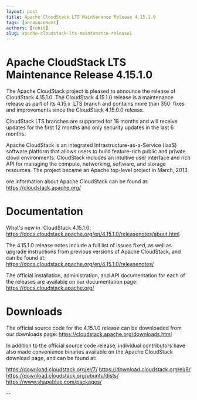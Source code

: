 ```yaml
---
layout: post
title: Apache CloudStack LTS Maintenance Release 4.15.1.0
tags: [announcement]
authors: [rohit]
slug: apache-cloudstack-lts-maintenance-release1
---
```

# Apache CloudStack LTS Maintenance Release 4.15.1.0

The Apache CloudStack project is pleased to announce the release of CloudStack 4.15.1.0.
The CloudStack 4.15.1.0 release is a maintenance release as part of its 4.15.x  LTS branch and contains more than 350  fixes and improvements since the CloudStack 4.15.0.0 release.

<!-- truncate -->

CloudStack LTS branches are supported for 18 months and will receive updates for the first 12 months and only security updates in the last 6 months.

Apache CloudStack is an integrated Infrastructure-as-a-Service (IaaS) software platform that allows users to build feature-rich public and private cloud environments. CloudStack includes an intuitive user interface and rich API for managing the compute, networking, software, and storage resources. The project became an Apache top-level project in March, 2013.

ore information about Apache CloudStack can be found at:
https://cloudstack.apache.org/

# Documentation

What's new in  CloudStack 4.15.1.0:
https://docs.cloudstack.apache.org/en/4.15.1.0/releasenotes/about.html

The 4.15.1.0 release notes include a full list of issues fixed, as well as upgrade instructions from previous versions of Apache CloudStack, and can be found at:
https://docs.cloudstack.apache.org/en/4.15.1.0/releasenotes/

The official installation, administration, and API documentation for each of the releases are available on our documentation page:
https://docs.cloudstack.apache.org/

# Downloads

The official source code for the 4.15.1.0 release can be downloaded from our downloads page:
https://cloudstack.apache.org/downloads.html

In addition to the official source code release, individual contributors have also made convenience binaries available on the Apache CloudStack download page, and can be found at:

https://download.cloudstack.org/el/7/
https://download.cloudstack.org/el/8/
https://download.cloudstack.org/ubuntu/dists/
https://www.shapeblue.com/packages/

--
